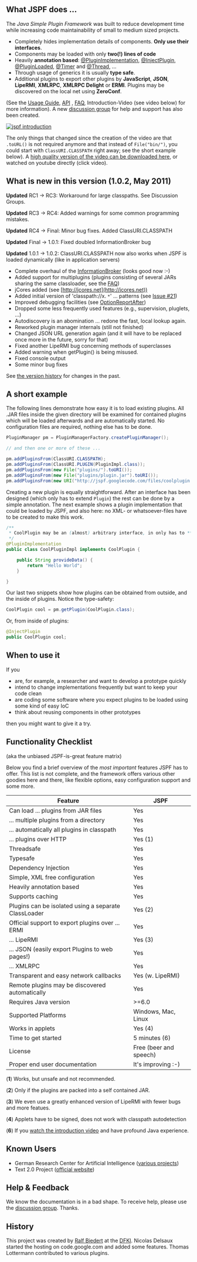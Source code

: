 ## What JSPF does ...

The _Java Simple Plugin Framework_ was built to reduce development time while increasing code maintainability of small to medium sized projects.

*   Completely hides implementation details of components. **Only use their interfaces**.
*   Components may be loaded with only **two(!) lines of code**
*   Heavily **annotation based**: [@PluginImplementation](http://data.xeoh.net/jspf/api/net/xeoh/plugins/base/annotations/PluginImplementation.html), [@InjectPlugin](http://data.xeoh.net/jspf/api/net/xeoh/plugins/base/annotations/injections/InjectPlugin.html), [@PluginLoaded](http://data.xeoh.net/jspf/api/net/xeoh/plugins/base/annotations/events/PluginLoaded.html), [@Timer](http://data.xeoh.net/jspf/api/net/xeoh/plugins/base/annotations/Timer.html) and [@Thread](http://data.xeoh.net/jspf/api/net/xeoh/plugins/base/annotations/Thread.html), ...
*   Through usage of generics it is usually **type safe**.
*   Additional plugins to export other plugins by **JavaScript**, **JSON**, **LipeRMI**, **XMLRPC**, **XMLRPC Delight** or **ERMI**. Plugins may be discovered on the local net using **ZeroConf**.

(See the [Usage Guide](/p/jspf/wiki/UsageGuide), [API](http://data.xeoh.net/jspf/api/) , [FAQ](/p/jspf/wiki/FAQ), Introduction-Video (see video below) for more information). A new [discussion group](http://groups.google.com/group/jspf) for help and support has also been created.

[![jspf introduction](http://share.gifyoutube.com/yEQ83g.gif)](https://www.youtube.com/embed/F-sw2pFdcDw)

The only things that changed since the creation of the video are that `.toURL()` is not required anymore and that instead of `File("bin/")`, you could start with `ClassURI.CLASSPATH` right away; see the short example below). A [high quality version of the video can be downloaded here](http://data.xeoh.net/jspf/jspf.video.mov), or watched on youtube directly (click video).

## What is new in this version (1.0.2, May 2011)

**Updated** RC1 -> RC3: Workaround for large classpaths. See Discussion Groups. 

**Updated** RC3 -> RC4: Added warnings for some common programming mistakes. 

**Updated** RC4 -> Final: Minor bug fixes. Added ClassURI.CLASSPATH 

**Updated** Final -> 1.0.1: Fixed doubled InformationBroker bug 

**Updated** 1.0.1 -> 1.0.2: ClassURI.CLASSPATH now also works when JSPF is loaded dynamically (like in application servers)

*   Complete overhaul of the [InformationBroker](http://data.xeoh.net/jspf/api/net/xeoh/plugins/informationbroker/InformationBroker.html) (looks good now :-)
*   Added support for multiplugins (plugins consisting of several JARs sharing the same classloader, see the [FAQ](/p/jspf/wiki/FAQ))
*   jCores added (see [http://jcores.net](http://jcores.net))
*   Added initial version of 'classpath://x. `*`' ... patterns (see [Issue #21](http://code.google.com/p/jspf/issues/detail?id=21))
*   Improved debugging facilities (see [OptionReportAfter](http://data.xeoh.net/jspf/api/net/xeoh/plugins/base/options/addpluginsfrom/OptionReportAfter.html))
*   Dropped some less frequently used features (e.g., supervision, pluglets, ...)
*   Autodiscovery is an abomination ... redone the fast, local lookup again.
*   Reworked plugin manager internals (still not finished)
*   Changed JSON URL generation again (and it will have to be replaced once more in the future, sorry for that)
*   Fixed another LipeRMI bug concerning methods of superclasses
*   Added warning when getPlugin() is being misused.
*   Fixed console output
*   Some minor bug fixes

See [the version history](/p/jspf/wiki/VersionHistory) for changes in the past.

## A short example

The following lines demonstrate how easy it is to load existing plugins. All .JAR files inside the given directory will be examined for contained plugins which will be loaded afterwards and are automatically started. No configuration files are required, nothing else has to be done.

```java
PluginManager pm = PluginManagerFactory.createPluginManager();

// and then one or more of these ...

pm.addPluginsFrom(ClassURI.CLASSPATH);
pm.addPluginsFrom(ClassURI.PLUGIN(PluginImpl.class));
pm.addPluginsFrom(new File("plugins/").toURI());
pm.addPluginsFrom(new File("plugins/plugin.jar").toURI());
pm.addPluginsFrom(new URI("http://jspf.googlecode.com/files/coolplugin.jar"));
```

Creating a new plugin is equally straightforward. After an interface has been designed (which only has to extend `Plugin`) the rest can be done by a simple annotation. The next example shows a plugin implementation that could be loaded by JSPF, and also here: no XML- or whatsoever-files have to be created to make this work.

```java
/**
 * CoolPlugin may be an (almost) arbitrary interface, in only has to **extend Plugin**.
 */
@PluginImplementation
public class CoolPluginImpl implements CoolPlugin {

    public String provideData() {
        return "Hello World";
    }

}
```

Our last two snippets show how plugins can be obtained from outside, and the inside of plugins. Notice the type-safety:

```java
CoolPlugin cool = pm.getPlugin(CoolPlugin.class);
```

Or, from inside of plugins:

```java
@InjectPlugin
public CoolPlugin cool;
```

## When to use it

If you

*   are, for example, a researcher and want to develop a prototype quickly
*   intend to change implementations frequently but want to keep your code clean
*   are coding some software where you expect plugins to be loaded using some kind of easy IoC
*   think about reusing components in other prototypes

then you might want to give it a try.

## Functionality Checklist

(aka the unbiased JSPF-is-great feature matrix)

Below you find a brief overview of the _most important_ features JSPF has to offer. This list is not complete, and the framework offers various other goodies here and there, like flexible options, easy configuration support and some more.

| **Feature** | **JSPF** |
------------- | -------------
| Can load ... plugins from JAR files | <span>Yes</span> |
| ... multiple plugins from a directory | Yes |
| ... automatically all plugins in classpath | Yes |
| ... plugins over HTTP | Yes (1) |
| Threadsafe | Yes |
| Typesafe | Yes |
| Dependency Injection | Yes |
| Simple, XML free configuration | Yes |
| Heavily annotation based | Yes |
| Supports caching | Yes |
| Plugins can be isolated using a separate ClassLoader | Yes (2) |
| Official support to export plugins over ... ERMI | Yes |
| ... LipeRMI | Yes (3) |
| ... JSON (easily export Plugins to web pages!) | Yes |
| ... XMLRPC | Yes |
| Transparent and easy network callbacks | Yes (w. LipeRMI) |
| Remote plugins may be discovered automatically | Yes |
| Requires Java version | >=6.0 |
| Supported Platforms | Windows, Mac, Linux |
| Works in applets | Yes (4) |
| Time to get started | 5 minutes (6) |
| License | Free (beer and speech) |
| Proper end user documentation | It's improving :-) |

(**1**) Works, but unsafe and not recommended. 

(**2**) Only if the plugins are packed into a self contained JAR. 

(**3**) We even use a greatly enhanced version of LipeRMI with fewer bugs and more featues. 

(**4**) Applets have to be signed, does not work with classpath autodetection 

(**6**) If you [watch the introduction video](http://data.xeoh.net/jspf/jspf.video.mov) and have profound Java experience.

## Known Users

*   German Research Center for Artificial Intelligence ([various projects](http://dfki.de/~biedert))
*   Text 2.0 Project ([official website](http://text20.net))

## Help & Feedback

We know the documentation is in a bad shape. To receive help, please use the [discussion group](http://groups.google.com/group/jspf). Thanks.

## History

This project was created by [Ralf Biedert](http://dfki.de/~biedert) at the [DFKI](http://dfki.de). Nicolas Delsaux started the hosting on code.google.com and added some features. Thomas Lottermann contributed to various plugins.
